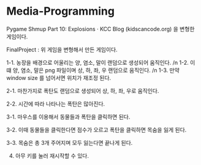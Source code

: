 # Media-Programming

Pygame Shmup Part 10: Explosions · KCC Blog (kidscancode.org) 을 변형한 게임이다.


FinalProject : 위 게임을 변형해서 만든 게임이다.

1-1. 농장을 배경으로 어울리는 양, 염소, 말이 랜덤으로 생성되어 움직인다.
/n
1-2. 이떄 양, 염소, 말은 png 파일이며 상, 하, 좌, 우 랜덤으로 움직인다.
/n
1-3. 만약 window size 를 넘어서면 위치가 재조정 된다.


2-1. 마찬가지로 폭탄도 랜덤으로 생성되어 상, 하, 좌, 우로 움직인다.

2-2. 시간에 따라 나타나는 폭탄은 많아진다.


3-1. 마우스를 이용해서 동물들과 폭탄을 클릭하면 된다.

3-2. 이때 동물들을 클릭한다면 점수가 오르고 폭탄을 클릭하면 목숨을 잃게 된다.

3-3. 목숨은 총 3개 주어지며 모두 잃는다면 끝나게 된다.


4. 아무 키를 눌러 재시작할 수 있다.

